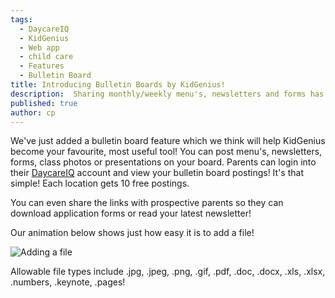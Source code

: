 ```yaml
---
tags:
  - DaycareIQ
  - KidGenius
  - Web app
  - child care
  - Features
  - Bulletin Board
title: Introducing Bulletin Boards by KidGenius!
description:  Sharing monthly/weekly menu's, newsletters and forms has never been easier!
published: true
author: cp
---
```

We've just added a bulletin board feature which we think will help KidGenius become your favourite, most useful tool!  You can post menu's, newsletters, forms, class photos or presentations on your board.  Parents can login into their [DaycareIQ](https://www.daycareiq.com) account and view your bulletin board postings!  It's that simple!  Each location gets 10 free postings.

You can even share the links with prospective parents so they can download application forms or read your latest newsletter!

Our animation below shows just how easy it is to add a file!

![Adding a file](https://blog.daycareiq.com/site_assets/images/bulletin_board.gif)

Allowable file types include .jpg, .jpeg, .png, .gif, .pdf, .doc, .docx, .xls, .xlsx, .numbers, .keynote, .pages!
